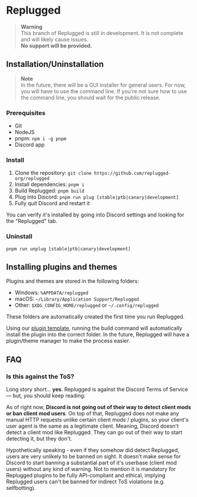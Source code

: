 # Replugged

> **Warning**  
> This branch of Replugged is still in development. It is not complete and will likely cause
> issues.  
> **No support will be provided.**

## Installation/Uninstallation

> **Note**  
> In the future, there will be a GUI installer for general users. For now, you will have to use the
> command line. If you're not sure how to use the command line, you should wait for the public
> release.

### Prerequisites

- Git
- NodeJS
- pnpm: `npm i -g pnpm`
- Discord app

### Install

1. Clone the repository: `git clone https://github.com/replugged-org/replugged`
2. Install dependencies: `pnpm i`
3. Build Replugged: `pnpm build`
4. Plug into Discord: `pnpm run plug [stable|ptb|canary|development]`
5. Fully quit Discord and restart it

You can verify it's installed by going into Discord settings and looking for the "Replugged" tab.

### Uninstall

`pnpm run unplug [stable|ptb|canary|development]`

## Installing plugins and themes

Plugins and themes are stored in the following folders:

- Windows: `%APPDATA/replugged`
- macOS: `~/Library/Application Support/Replugged`
- Other: `$XDG_CONFIG_HOME/replugged` or `~/.config/replugged`

These folders are automatically created the first time you run Replugged.

Using our [plugin template](https://github.com/replugged-org/plugin-template), running the build
command will automatically install the plugin into the correct folder. In the future, Replugged will
have a plugin/theme manager to make the process easier.

## FAQ

### Is this against the ToS?

Long story short... **yes**. Replugged is against the Discord Terms of Service — but, you should
keep reading:

As of right now, **Discord is not going out of their way to detect client mods or ban client mod
users**. On top of that, Replugged does not make any manual HTTP requests unlike certain client mods
/ plugins, so your client's user agent is the same as a legitimate client. Meaning, Discord doesn't
detect a client mod like Replugged. They can go out of their way to start detecting it, but they
don't.

Hypothetically speaking - even if they somehow did detect Replugged, users are very unlikely to be
banned on sight. It doesn't make sense for Discord to start banning a substantial part of it's
userbase (client mod users) without any kind of warning. Not to mention it is mandatory for
Replugged plugins to be fully API-compliant and ethical, implying Replugged users can't be banned
for indirect ToS violations (e.g. selfbotting).
